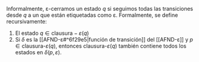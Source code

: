  Informalmente, ε-cerramos un estado $q$ si seguimos todas las transiciones desde $q$ a un que están etiquetadas como ε.
Formalmente, se define recursivamente:
1. El estado $q∈\text{clausura}-ε(q)$ 
2. Si $δ$ es la [[AFND-ε#^6f29e5|función de transición]] del [[AFND-ε]] y $p∈\text{clausura-}ε(q)$, entonces $\text{clausura-}ε(q)$ también contiene todos los estados en $δ(p,ε)$.